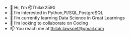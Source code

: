 - 👋 Hi, I’m @Thilak2590
- 👀 I’m interested in Python,Pl/SQL,PostgreSQL
- 🌱 I’m currently learning Data Science in Great Learnings
- 💞️ I’m looking to collaborate on Coding 
- 📫 You reach me at thilak.lawspet@gmail.com

<!---
Thilak2590/Thilak2590 is a ✨ special ✨ repository because its `README.md` (this file) appears on your GitHub profile.
You can click the Preview link to take a look at your changes.
--->
